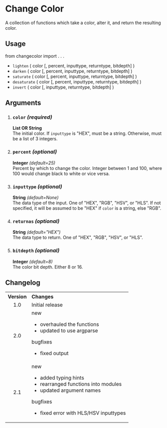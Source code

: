 # Change Color

A collection of functions which take a color, alter it, and return the resulting color.

## Usage

from changecolor import . . .

- `lighten` ( color [, percent, inputtype, returntype, bitdepth] )
- `darken` ( color [, percent, inputtype, returntype, bitdepth] )
- `saturate` ( color [, percent, inputtype, returntype, bitdepth] )
- `desaturate` ( color [, percent, inputtype, returntype, bitdepth] )
- `invert` ( color [, inputtype, returntype, bitdepth] )

## Arguments

1. ### `color` _(required)_

   **List OR String**  
   The initial color. If `inputtype` is "HEX", must be a string. Otherwise, must be a list of 3 integers.

2. ### `percent` _(optional)_

   **Integer** _(default=25)_  
   Percent by which to change the color. Integer between 1 and 100, where 100 would change black to white or vice versa.

3. ### `inputtype` _(optional)_

   **String** _(default=None)_  
   The data type of the input. One of "HEX", "RGB", "HSV", or "HLS". If not specified, it will be assumed to be "HEX" if `color` is a string, else "RGB".

4. ### `returnas` _(optional)_

   **String** _(default="HEX")_  
   The data type to return. One of "HEX", "RGB", "HSV", or "HLS".

5. ### `bitdepth` _(optional)_

   **Integer** _(default=8)_  
   The color bit depth. Either 8 or 16.

## Changelog

<table>
    <tbody>
        <tr>
            <th align="center">Version</th>
            <th align="left">Changes</th>
        </tr>
        <tr>
            <td align="center">1.0</td>
            <td>Initial release</td>
        </tr>
        <tr>
            <td align="center">2.0</td>
            <td>
                <dl>
                    <dt>new</dt>
                    <ul>
                        <li>overhauled the functions</li>
                        <li>updated to use argparse</li>
                    </ul>
                    <dt>bugfixes</dt>
                    <ul>
                        <li>fixed output</li>
                    </ul>
                </dl>
            </td>
        </tr>
        <tr>
            <td align="center">2.1</td>
            <td>
                <dl>
                    <dt>new</dr>
                    <ul>
                        <li>added typing hints</li>
                        <li>rearranged functions into modules</li>
                        <li>updated argument names</li>
                    </ul>
                    <dt>bugfixes</dt>
                    <ul>
                        <li>fixed error with HLS/HSV inputtypes</li>
                    </ul>
                </dl>
            </td>
        </tr>
    </tbody>
</table>
